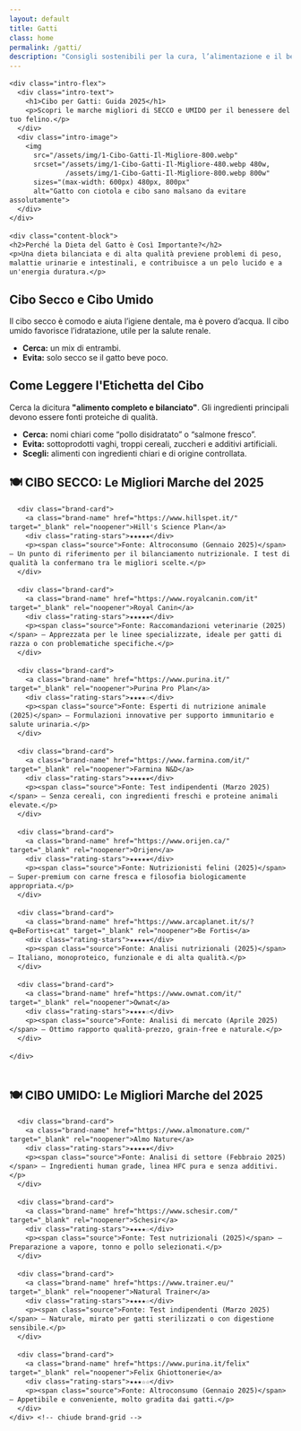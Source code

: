 ```yaml
---
layout: default
title: Gatti
class: home
permalink: /gatti/
description: "Consigli sostenibili per la cura, l’alimentazione e il benessere dei gatti"
---
```


<div class="post-container">
  <div class="page-cibo-gatti">

    <div class="intro-flex">
      <div class="intro-text">
        <h1>Cibo per Gatti: Guida 2025</h1>
        <p>Scopri le marche migliori di SECCO e UMIDO per il benessere del tuo felino.</p>
      </div>
      <div class="intro-image">
        <img 
          src="/assets/img/1-Cibo-Gatti-Il-Migliore-800.webp"
          srcset="/assets/img/1-Cibo-Gatti-Il-Migliore-480.webp 480w,
                  /assets/img/1-Cibo-Gatti-Il-Migliore-800.webp 800w"
          sizes="(max-width: 600px) 480px, 800px"
          alt="Gatto con ciotola e cibo sano malsano da evitare assolutamente">
      </div>
    </div>

    <div class="content-block">
    <h2>Perché la Dieta del Gatto è Così Importante?</h2>
    <p>Una dieta bilanciata e di alta qualità previene problemi di peso, malattie urinarie e intestinali, e contribuisce a un pelo lucido e a un'energia duratura.</p>
  </div>

  <div class="content-block">
    <h2>Cibo Secco e Cibo Umido</h2>
    <p>Il cibo secco è comodo e aiuta l’igiene dentale, ma è povero d’acqua. Il cibo umido favorisce l’idratazione, utile per la salute renale.</p>
    <ul>
      <li><strong>Cerca:</strong> un mix di entrambi.</li>
      <li><strong>Evita:</strong> solo secco se il gatto beve poco.</li>
    </ul>
  </div>

  <div class="content-block">
    <h2>Come Leggere l'Etichetta del Cibo</h2>
    <p>Cerca la dicitura <strong>"alimento completo e bilanciato"</strong>. Gli ingredienti principali devono essere fonti proteiche di qualità.</p>
    <ul>
      <li><strong>Cerca:</strong> nomi chiari come “pollo disidratato” o “salmone fresco”.</li>
      <li><strong>Evita:</strong> sottoprodotti vaghi, troppi cereali, zuccheri e additivi artificiali.</li>
      <li><strong>Scegli:</strong> alimenti con ingredienti chiari e di origine controllata.</li>
    </ul>
  </div>

  <div class="content-block">
    <h2>🍽️ CIBO SECCO: Le Migliori Marche del 2025</h2>
    <div class="brand-grid">

      <div class="brand-card">
        <a class="brand-name" href="https://www.hillspet.it/" target="_blank" rel="noopener">Hill's Science Plan</a>
        <div class="rating-stars">★★★★★</div>
        <p><span class="source">Fonte: Altroconsumo (Gennaio 2025)</span> — Un punto di riferimento per il bilanciamento nutrizionale. I test di qualità la confermano tra le migliori scelte.</p>
      </div>

      <div class="brand-card">
        <a class="brand-name" href="https://www.royalcanin.com/it" target="_blank" rel="noopener">Royal Canin</a>
        <div class="rating-stars">★★★★★</div>
        <p><span class="source">Fonte: Raccomandazioni veterinarie (2025)</span> — Apprezzata per le linee specializzate, ideale per gatti di razza o con problematiche specifiche.</p>
      </div>

      <div class="brand-card">
        <a class="brand-name" href="https://www.purina.it/" target="_blank" rel="noopener">Purina Pro Plan</a>
        <div class="rating-stars">★★★★☆</div>
        <p><span class="source">Fonte: Esperti di nutrizione animale (2025)</span> — Formulazioni innovative per supporto immunitario e salute urinaria.</p>
      </div>

      <div class="brand-card">
        <a class="brand-name" href="https://www.farmina.com/it/" target="_blank" rel="noopener">Farmina N&D</a>
        <div class="rating-stars">★★★★★</div>
        <p><span class="source">Fonte: Test indipendenti (Marzo 2025)</span> — Senza cereali, con ingredienti freschi e proteine animali elevate.</p>
      </div>

      <div class="brand-card">
        <a class="brand-name" href="https://www.orijen.ca/" target="_blank" rel="noopener">Orijen</a>
        <div class="rating-stars">★★★★★</div>
        <p><span class="source">Fonte: Nutrizionisti felini (2025)</span> — Super-premium con carne fresca e filosofia biologicamente appropriata.</p>
      </div>

      <div class="brand-card">
        <a class="brand-name" href="https://www.arcaplanet.it/s/?q=BeFortis+cat" target="_blank" rel="noopener">Be Fortis</a>
        <div class="rating-stars">★★★★★</div>
        <p><span class="source">Fonte: Analisi nutrizionali (2025)</span> — Italiano, monoproteico, funzionale e di alta qualità.</p>
      </div>

      <div class="brand-card">
        <a class="brand-name" href="https://www.ownat.com/it/" target="_blank" rel="noopener">Ownat</a>
        <div class="rating-stars">★★★★☆</div>
        <p><span class="source">Fonte: Analisi di mercato (Aprile 2025)</span> — Ottimo rapporto qualità-prezzo, grain-free e naturale.</p>
      </div>

    </div>
  </div>

  <div class="content-block" style="margin-top: 3rem;">
    <h2 class="section-title-gradient">🍽️ CIBO UMIDO: Le Migliori Marche del 2025</h2>
    <div class="brand-grid">

      <div class="brand-card">
        <a class="brand-name" href="https://www.almonature.com/" target="_blank" rel="noopener">Almo Nature</a>
        <div class="rating-stars">★★★★★</div>
        <p><span class="source">Fonte: Analisi di settore (Febbraio 2025)</span> — Ingredienti human grade, linea HFC pura e senza additivi.</p>
      </div>

      <div class="brand-card">
        <a class="brand-name" href="https://www.schesir.com/" target="_blank" rel="noopener">Schesir</a>
        <div class="rating-stars">★★★★☆</div>
        <p><span class="source">Fonte: Test nutrizionali (2025)</span> — Preparazione a vapore, tonno e pollo selezionati.</p>
      </div>

      <div class="brand-card">
        <a class="brand-name" href="https://www.trainer.eu/" target="_blank" rel="noopener">Natural Trainer</a>
        <div class="rating-stars">★★★★☆</div>
        <p><span class="source">Fonte: Test indipendenti (Marzo 2025)</span> — Naturale, mirato per gatti sterilizzati o con digestione sensibile.</p>
      </div>

      <div class="brand-card">
        <a class="brand-name" href="https://www.purina.it/felix" target="_blank" rel="noopener">Felix Ghiottonerie</a>
        <div class="rating-stars">★★★☆☆</div>
        <p><span class="source">Fonte: Altroconsumo (Gennaio 2025)</span> — Appetibile e conveniente, molto gradita dai gatti.</p>
      </div>
    </div> <!-- chiude brand-grid -->
  </div> <!-- chiude content-block -->
</div> <!-- chiude page-cibo-gatti -->
</div> <!-- chiude post-container -->

